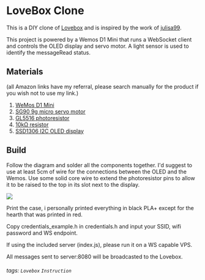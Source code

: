 LoveBox Clone
===
This is a DIY clone of [Lovebox](https://en.lovebox.love/) and is inspired by the work of [julisa99](https://github.com/julisa99/Lovebox/).

This project is powered by a Wemos D1 Mini that runs a WebSocket client and controls the OLED display and servo motor. A light sensor is used to identify the messageRead status.
## Materials
(all Amazon links have my referral, please search manually for the product if you wish not to use my link.)
1. [WeMos D1 Mini](https://amzn.to/3tylYwV)
2. [SG90 9g micro servo motor](https://amzn.to/39VxURJ)
3. [GL5516 photoresistor](https://amzn.to/3oRTOJL)
4. [10kΩ resistor](https://amzn.to/3q9mT4M)
5. [SSD1306 I2C OLED display](https://amzn.to/3rsBWXJ)

## Build 
Follow the diagram and solder all the components together. I'd suggest to use at least 5cm of wire for the connections between the OLED and the Wemos. Use some solid core wire to extend the photoresistor pins to allow it to be raised to the top in its slot next to the display.

![](https://i.imgur.com/6L2zcLs.png)

Print the case, i personally printed everything in black PLA+ except for the hearth that was printed in red.

Copy credentials_example.h in credentials.h and input your SSID, wifi password and WS endpoint.

If using the included server (index.js), please run it on a WS capable VPS.

All messages sent to server:8080 will be broadcasted to the Lovebox.

###### tags: `Lovebox` `Instruction`
